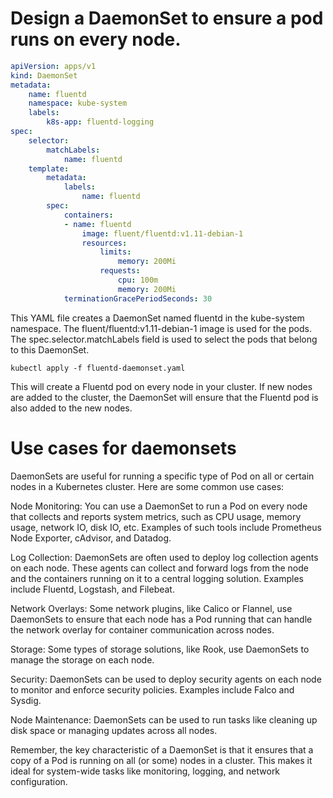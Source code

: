 # Design a DaemonSet to ensure a pod runs on every node.

```yaml
apiVersion: apps/v1
kind: DaemonSet
metadata:
    name: fluentd
    namespace: kube-system
    labels:
        k8s-app: fluentd-logging
spec:
    selector:
        matchLabels:
            name: fluentd
    template:
        metadata:
            labels:
                name: fluentd
        spec:
            containers:
            - name: fluentd
                image: fluent/fluentd:v1.11-debian-1
                resources:
                    limits:
                        memory: 200Mi
                    requests:
                        cpu: 100m
                        memory: 200Mi
            terminationGracePeriodSeconds: 30
```

This YAML file creates a DaemonSet named fluentd in the kube-system namespace. The fluent/fluentd:v1.11-debian-1 image is used for the pods. The spec.selector.matchLabels field is used to select the pods that belong to this DaemonSet.

```
kubectl apply -f fluentd-daemonset.yaml
```

This will create a Fluentd pod on every node in your cluster. If new nodes are added to the cluster, the DaemonSet will ensure that the Fluentd pod is also added to the new nodes.

# Use cases for daemonsets

DaemonSets are useful for running a specific type of Pod on all or certain nodes in a Kubernetes cluster. Here are some common use cases:

Node Monitoring: You can use a DaemonSet to run a Pod on every node that collects and reports system metrics, such as CPU usage, memory usage, network IO, disk IO, etc. Examples of such tools include Prometheus Node Exporter, cAdvisor, and Datadog.

Log Collection: DaemonSets are often used to deploy log collection agents on each node. These agents can collect and forward logs from the node and the containers running on it to a central logging solution. Examples include Fluentd, Logstash, and Filebeat.

Network Overlays: Some network plugins, like Calico or Flannel, use DaemonSets to ensure that each node has a Pod running that can handle the network overlay for container communication across nodes.

Storage: Some types of storage solutions, like Rook, use DaemonSets to manage the storage on each node.

Security: DaemonSets can be used to deploy security agents on each node to monitor and enforce security policies. Examples include Falco and Sysdig.

Node Maintenance: DaemonSets can be used to run tasks like cleaning up disk space or managing updates across all nodes.

Remember, the key characteristic of a DaemonSet is that it ensures that a copy of a Pod is running on all (or some) nodes in a cluster. This makes it ideal for system-wide tasks like monitoring, logging, and network configuration.

